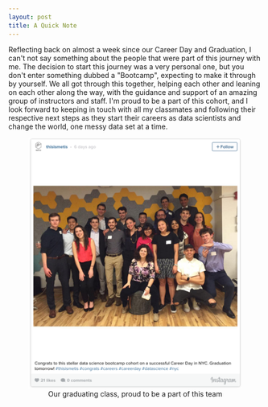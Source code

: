 ```yaml
---
layout: post
title: A Quick Note
---
```

Reflecting back on almost a week since our Career Day and Graduation, I can't not say something about the people that were part of this journey with me.  The decision to start this journey was a very personal one, but you don't enter something dubbed a "Bootcamp", expecting to make it through by yourself.  We all got through this together, helping each other and leaning on each other along the way, with the guidance and support of an amazing group of instructors and staff.  I'm proud to be a part of this cohort, and I look forward to keeping in touch with all my classmates and following their respective next steps as they start their careers as data scientists and change the world, one messy data set at a time.
<figure class="full">
    <a href="/images/grad_class.png"><img src="/images/grad_class.png"></a>
    <figcaption><center>Our graduating class, proud to be a part of this team</center></figcaption>
</figure>
